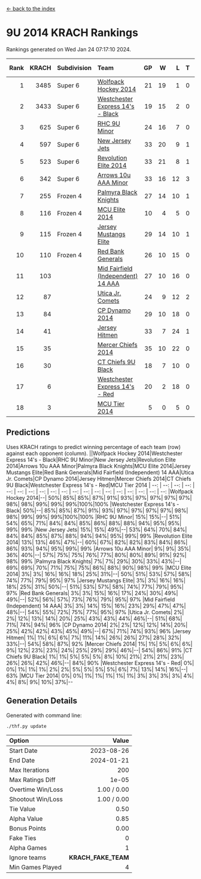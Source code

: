 [<- back to the index](readme.md)
# 9U 2014 KRACH Rankings
Rankings generated on Wed Jan 24 07:17:10 2024.

Rank|KRACH|Subdivision|Team|GP|W|L|T|OTW|OTL|SoS|Exp Wins|Win Diff
---:|---:|:---|:---|---:|---:|---:|---:|---:|---:|---:|---:|---:
1|3485|Super 6|[Wolfpack Hockey 2014](https://gamesheetstats.com/seasons/3664/teams/140871/schedule)|21|19|1|0|0|1|515|19.8|-0.0
2|3433|Super 6|[Westchester Express 14's - Black](https://gamesheetstats.com/seasons/3664/teams/140873/schedule)|19|15|2|0|2|0|571|17.8|-0.0
3|625|Super 6|[RHC 9U Minor](https://gamesheetstats.com/seasons/3664/teams/140876/schedule)|24|16|7|0|1|0|598|17.9|0.0
4|597|Super 6|[New Jersey Jets](https://gamesheetstats.com/seasons/3664/teams/140881/schedule)|33|20|9|1|3|0|581|24.4|0.0
5|523|Super 6|[Revolution Elite 2014](https://gamesheetstats.com/seasons/3664/teams/140880/schedule)|33|21|8|1|2|1|331|24.4|0.0
6|342|Super 6|[Arrows 10u AAA Minor](https://gamesheetstats.com/seasons/3664/teams/140872/schedule)|33|16|12|3|0|2|762|18.4|0.0
7|255|Frozen 4|[Palmyra Black Knights](https://gamesheetstats.com/seasons/3664/teams/140875/schedule)|27|14|10|1|1|1|459|16.4|0.0
8|116|Frozen 4|[MCU Elite 2014](https://gamesheetstats.com/seasons/3664/teams/140874/schedule)|10|4|5|0|0|1|1287|4.9|0.0
9|115|Frozen 4|[Jersey Mustangs Elite](https://gamesheetstats.com/seasons/3664/teams/140888/schedule)|29|14|10|1|1|3|192|16.4|0.0
10|110|Frozen 4|[Red Bank Generals](https://gamesheetstats.com/seasons/3664/teams/140883/schedule)|26|10|15|0|0|1|594|10.9|0.0
11|103||[Mid Fairfield (Independent) 14 AAA](https://gamesheetstats.com/seasons/3664/teams/140878/schedule)|27|10|16|0|1|0|684|11.9|0.0
12|87||[Utica Jr. Comets](https://gamesheetstats.com/seasons/3664/teams/140884/schedule)|24|9|12|2|0|1|448|10.9|0.0
13|84||[CP Dynamo 2014](https://gamesheetstats.com/seasons/3664/teams/140877/schedule)|29|10|18|0|0|1|654|10.9|0.0
14|41||[Jersey Hitmen](https://gamesheetstats.com/seasons/3664/teams/140879/schedule)|33|7|24|1|1|0|591|9.4|0.0
15|35||[Mercer Chiefs 2014](https://gamesheetstats.com/seasons/3664/teams/140885/schedule)|35|10|22|0|1|2|186|11.9|0.0
16|30||[CT Chiefs 9U Black](https://gamesheetstats.com/seasons/3664/teams/140886/schedule)|18|7|10|0|1|0|146|8.9|0.0
17|6||[Westchester Express 14's - Red](https://gamesheetstats.com/seasons/3664/teams/140887/schedule)|20|2|18|0|0|0|112|2.9|0.0
18|3||[MCU Tier 2014](https://gamesheetstats.com/seasons/3664/teams/140882/schedule)|5|0|5|0|0|0|212|0.9|0.0

## Predictions
Uses KRACH ratings to predict winning percentage of each team (row) against each opponent (column).
||Wolfpack Hockey 2014|Westchester Express 14's - Black|RHC 9U Minor|New Jersey Jets|Revolution Elite 2014|Arrows 10u AAA Minor|Palmyra Black Knights|MCU Elite 2014|Jersey Mustangs Elite|Red Bank Generals|Mid Fairfield (Independent) 14 AAA|Utica Jr. Comets|CP Dynamo 2014|Jersey Hitmen|Mercer Chiefs 2014|CT Chiefs 9U Black|Westchester Express 14's - Red|MCU Tier 2014
| --: | --: | --: | --: | --: | --: | --: | --: | --: | --: | --: | --: | --: | --: | --: | --: | --: | --: | --: 
|Wolfpack Hockey 2014|--| 50%| 85%| 85%| 87%| 91%| 93%| 97%| 97%| 97%| 97%| 98%| 98%| 99%| 99%| 99%|100%|100%
|Westchester Express 14's - Black| 50%|--| 85%| 85%| 87%| 91%| 93%| 97%| 97%| 97%| 97%| 98%| 98%| 99%| 99%| 99%|100%|100%
|RHC 9U Minor| 15%| 15%|--| 51%| 54%| 65%| 71%| 84%| 84%| 85%| 86%| 88%| 88%| 94%| 95%| 95%| 99%| 99%
|New Jersey Jets| 15%| 15%| 49%|--| 53%| 64%| 70%| 84%| 84%| 84%| 85%| 87%| 88%| 94%| 94%| 95%| 99%| 99%
|Revolution Elite 2014| 13%| 13%| 46%| 47%|--| 60%| 67%| 82%| 82%| 83%| 84%| 86%| 86%| 93%| 94%| 95%| 99%| 99%
|Arrows 10u AAA Minor|  9%|  9%| 35%| 36%| 40%|--| 57%| 75%| 75%| 76%| 77%| 80%| 80%| 89%| 91%| 92%| 98%| 99%
|Palmyra Black Knights|  7%|  7%| 29%| 30%| 33%| 43%|--| 69%| 69%| 70%| 71%| 75%| 75%| 86%| 88%| 90%| 98%| 99%
|MCU Elite 2014|  3%|  3%| 16%| 16%| 18%| 25%| 31%|--| 50%| 51%| 53%| 57%| 58%| 74%| 77%| 79%| 95%| 97%
|Jersey Mustangs Elite|  3%|  3%| 16%| 16%| 18%| 25%| 31%| 50%|--| 51%| 53%| 57%| 58%| 74%| 77%| 79%| 95%| 97%
|Red Bank Generals|  3%|  3%| 15%| 16%| 17%| 24%| 30%| 49%| 49%|--| 52%| 56%| 57%| 73%| 76%| 79%| 95%| 97%
|Mid Fairfield (Independent) 14 AAA|  3%|  3%| 14%| 15%| 16%| 23%| 29%| 47%| 47%| 48%|--| 54%| 55%| 72%| 75%| 77%| 95%| 97%
|Utica Jr. Comets|  2%|  2%| 12%| 13%| 14%| 20%| 25%| 43%| 43%| 44%| 46%|--| 51%| 68%| 71%| 74%| 94%| 96%
|CP Dynamo 2014|  2%|  2%| 12%| 12%| 14%| 20%| 25%| 42%| 42%| 43%| 45%| 49%|--| 67%| 71%| 74%| 93%| 96%
|Jersey Hitmen|  1%|  1%|  6%|  6%|  7%| 11%| 14%| 26%| 26%| 27%| 28%| 32%| 33%|--| 54%| 58%| 87%| 92%
|Mercer Chiefs 2014|  1%|  1%|  5%|  6%|  6%|  9%| 12%| 23%| 23%| 24%| 25%| 29%| 29%| 46%|--| 54%| 86%| 91%
|CT Chiefs 9U Black|  1%|  1%|  5%|  5%|  5%|  8%| 10%| 21%| 21%| 21%| 23%| 26%| 26%| 42%| 46%|--| 84%| 90%
|Westchester Express 14's - Red|  0%|  0%|  1%|  1%|  1%|  2%|  2%|  5%|  5%|  5%|  5%|  6%|  7%| 13%| 14%| 16%|--| 63%
|MCU Tier 2014|  0%|  0%|  1%|  1%|  1%|  1%|  1%|  3%|  3%|  3%|  3%|  4%|  4%|  8%|  9%| 10%| 37%|--

## Generation Details

Generated with command line:
```
./thf.py update
```

| Option | Value |
| :----- | ----: |
| Start Date | 2023-08-26 |
| End Date | 2024-01-21 |
| Max Iterations | 200 |
| Max Ratings Diff | 1e-05 |
| Overtime Win/Loss | 1.00 / 0.00 |
| Shootout Win/Loss | 1.00 / 0.00 |
| Tie Value | 0.50 |
| Alpha Value | 0.85 |
| Bonus Points | 0.00 |
| Fake Ties | 0 |
| Alpha Games | 1 |
| Ignore teams | __KRACH_FAKE_TEAM__ |
| Min Games Played | 4 |

